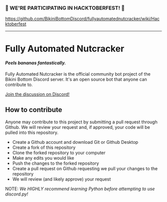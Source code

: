### 🎃 WE'RE PARTICIPATING IN HACKTOBERFEST! 🎃

https://github.com/BikiniBottomDiscord/fullyautomatednutcracker/wiki/Hacktoberfest

---

# Fully Automated Nutcracker
#### *Peels bananas fantastically.*

Fully Automated Nutcracker is the official community bot project of the Bikini Bottom Discord server. It's an open source bot that anyone can contribute to.

[Join the discussion on Discord!](https://discord.gg/JYaWqfm)


## How to contribute

Anyone may contribute to this project by submitting a pull request through Github. We will review your request and, if approved, your code will be pulled into this repository.

- Create a Github account and download Git or Github Desktop
- Create a fork of this repository
- Clone the forked repository to your computer
- Make any edits you would like
- Push the changes to the forked repository
- Create a pull request on Github requesting we pull your changes to the repository
- We will review (and likely approve) your request

NOTE: *We HIGHLY recommend learning Python before attempting to use discord.<span></span>py!*
